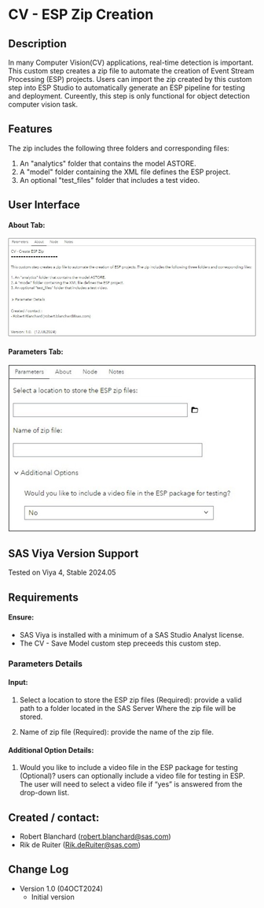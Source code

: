 # CV - ESP Zip Creation

## Description
In many Computer Vision(CV) applications, real-time detection is important. This custom step creates a zip file to automate the creation of Event Stream Processing (ESP) projects. Users can import the zip created by this custom step into ESP Studio to automatically generate an ESP pipeline for testing and deployment. Cureently, this step is only functional for object detection computer vision task.

## Features
The zip includes the following three folders and corresponding files:

1. An "analytics" folder that contains the model ASTORE.
2. A "model" folder containing the XML file defines the ESP project.
3. An optional "test_files" folder that includes a test video.

## User Interface
#### About Tab:

![alt text for screen readers](./img/About.jpg)

#### Parameters Tab:

![alt text for screen readers](./img/Parameters.jpg)

## SAS Viya Version Support

Tested on Viya 4, Stable 2024.05

## Requirements

#### Ensure:

- SAS Viya is installed with a minimum of a SAS Studio Analyst license.  
- The CV - Save Model custom step preceeds this custom step.


### Parameters Details

#### Input:
1. Select a location to store the ESP zip files (Required): provide a valid path to a folder located in the SAS Server Where the zip file will be stored.

2.  Name of zip file (Required): provide the name of the zip file. 

#### Additional Option Details:
1. Would you like to include a video file in the ESP package for testing (Optional)? users can optionally include a video file for testing in ESP. The user will need to select a video file if “yes” is answered from the drop-down list.


## Created / contact:

- Robert Blanchard (robert.blanchard@sas.com)
- Rik de Ruiter (Rik.deRuiter@sas.com)

## Change Log
- Version 1.0 (04OCT2024)
    - Initial version
